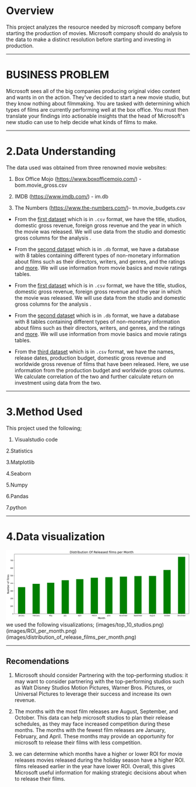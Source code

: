 # Overview
This project analyzes the resource needed by microsoft company before starting the production of movies. Microsoft company should do analysis to the data to make a distinct resolution before starting and investing in production.

---

 #  BUSINESS PROBLEM
 Microsoft sees all of the big companies producing original video content and wants in on the action. They've decided to start a new movie studio, but they know nothing about filmmaking. You are tasked with determining which types of films are currently performing well at the box office. You must then translate your findings into actionable insights that the head of Microsoft's new studio can use to help decide what kinds of films to make.

 ---
 
 # 2.Data Understanding
 The data used was obtained from three renowned movie websites:
 1. Box Office Mojo (https://www.boxofficemojo.com/) - bom.movie_gross.csv

 2. IMDB (https://www.imdb.com/) - im.db

 3. The Numbers (https://www.the-numbers.com/)- tn.movie_budgets.csv
 
 * From the [first dataset](bom.movie_gross.csv) which is in `.csv` format, we have the title, studios, domestic gross revenue, foreign gross revenue and the year in which the movie was released. We will use data from the studio and domestic gross columns for the analysis .
 
* From the [second dataset](im.db) which is in `.db` format, we have a database with 8 tables containing different types of non-monetary information about films such as their directors, writers, and genres, and the ratings and [more](images/imdb_data_erd.jpeg). We will use information from movie basics and movie ratings tables.
 
 
 * From the [first dataset](bom.movie_gross.csv) which is in `.csv` format, we have the title, studios, domestic gross revenue, foreign gross revenue and the year in which the movie was released. We will use data from the studio and domestic gross columns for the analysis .
 
* From the [second dataset](im.db) which is in `.db` format, we have a database with 8 tables containing different types of non-monetary information about films such as their directors, writers, and genres, and the ratings and [more](images/imdb_data_erd.jpeg). We will use information from movie basics and movie ratings tables.
 
 
 * From the [third dataset](data/tn.movie_budgets.csv.gz) which is in `.csv` format, we have the names, release dates, production budget, domestic gross revenue and worldwide gross revenue of films that have been released. Here, we use information from the production budget and worldwide gross columns. We calculate correlation of the two and further calculate return on investment using data from the two.

---

# 3.Method Used
This project used the following;
1. Visualstudio code

2.Statistics

3.Matplotlib

4.Seaborn

5.Numpy

6.Pandas

7.python

---

# 4.Data visualization
![Distribution_of_released_films_per_month](Images/Distribution_of_released_films_per_month.png)
we used the following visualizations;
(images/top_10_studios.png)
(images/ROI_per_month.png)
(images/distribution_of_release_films_per_month.png)

---
## Recomendations

 1. Microsoft should consider Partnering with the top-performing studios: it may want to consider partnering with the top-performing studios such as Walt Disney Studios Motion Pictures, Warner Bros. Pictures, or Universal Pictures to leverage their success and increase its own revenue.

 2. The months with the most film releases are August, September, and October. This data can help microsoft studios to plan their release schedules, as they may face increased competition during these months.
The months with the fewest film releases are January, February, and April. These months may provide an opportunity for microsoft to release their films with less competition.

3. we can determine which months have a higher or lower ROI for movie releases movies released during the holiday season have a higher ROI. films released earlier in the year have lower ROI. Overall, this  gives Microsoft useful information for making strategic decisions about when to release their films.